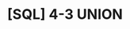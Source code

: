 ---
layout: single
title:  "[SQL] 4-3 UNION"
categories: [Database]
tags: [Database, SQL]

toc: true
toc_sticky: true
toc_label: "목차"
---